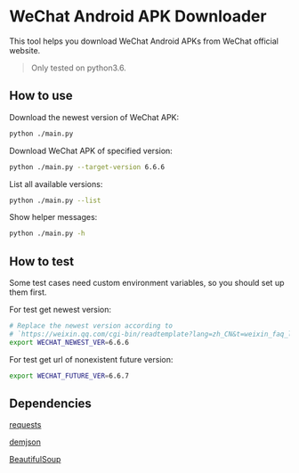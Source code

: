 # WeChat Android APK Downloader

This tool helps you download WeChat Android APKs from WeChat official website.

> Only tested on python3.6.

## How to use

Download the newest version of WeChat APK:

```bash
python ./main.py
```

Download WeChat APK of specified version:

```bash
python ./main.py --target-version 6.6.6
```

List all available versions:

```bash
python ./main.py --list
```

Show helper messages:

```bash
python ./main.py -h
```

## How to test

Some test cases need custom environment variables, so you should set up them first.

For test get newest version:

```bash
# Replace the newest version according to
# `https://weixin.qq.com/cgi-bin/readtemplate?lang=zh_CN&t=weixin_faq_list`.
export WECHAT_NEWEST_VER=6.6.6
```

For test get url of nonexistent future version:

```bash
export WECHAT_FUTURE_VER=6.6.7
```

## Dependencies

[requests](http://docs.python-requests.org/en/master/)

[demjson](http://deron.meranda.us/python/demjson/)

[BeautifulSoup](https://www.crummy.com/software/BeautifulSoup/)
